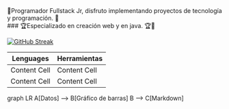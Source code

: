 <div > 🤖Programador Fullstack Jr, disfruto implementando proyectos de tecnología y programación. 🤖 <div> 
### 🏆Especializado en creación web y en java. 🏆👋


<!--
**JFabrizzio5/JFabrizzio5** is a ✨ _special_ ✨ repository because its `README.md` (this file) appears on your GitHub profile.

Here are some ideas to get you started:

- 🔭 I’m currently working on ...
- 🌱 I’m currently learning ...
- 👯 I’m looking to collaborate on ...
- 🤔 I’m looking for help with ...
- 💬 Ask me about ...
- 📫 How to reach me: ...
- 😄 Pronouns: ...
- ⚡ Fun fact: ...
-->
[![GitHub Streak](http://github-readme-streak-stats.herokuapp.com?user=JFabrizzio5&theme=radical&border_radius=20&locale=es&mode=weekly&card_width=500)](https://git.io/streak-stats)


Lenguages  | Herramientas
------------- | -------------
Content Cell  | Content Cell
Content Cell  | Content Cell
  
graph LR
A[Datos] --> B[Gráfico de barras]
B --> C[Markdown]
